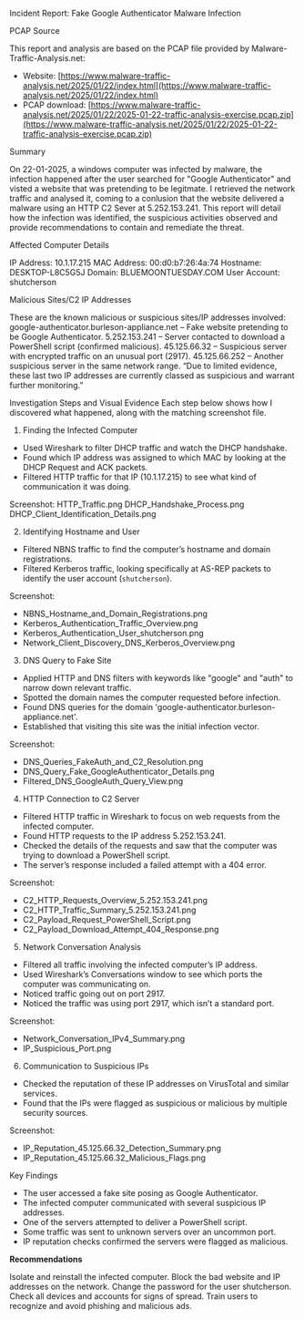 Incident Report: Fake Google Authenticator Malware Infection

PCAP Source

This report and analysis are based on the PCAP file provided by Malware-Traffic-Analysis.net:

- Website: [https://www.malware-traffic-analysis.net/2025/01/22/index.html](https://www.malware-traffic-analysis.net/2025/01/22/index.html)
- PCAP download: [https://www.malware-traffic-analysis.net/2025/01/22/2025-01-22-traffic-analysis-exercise.pcap.zip](https://www.malware-traffic-analysis.net/2025/01/22/2025-01-22-traffic-analysis-exercise.pcap.zip)

Summary

On 22-01-2025, a windows computer was infected by malware, the infection happened after the user searched for "Google Authenticator" and visted a website that was pretending to be legitmate. I retrieved the network traffic and analysed it, coming to a conlusion that the website delivered a malware using an HTTP C2 Sever at 5.252.153.241. This report will detail how the infection was identified, the suspicious activities observed and provide recommendations to contain and remediate the threat. 


Affected Computer Details

IP Address: 10.1.17.215
MAC Address: 00:d0:b7:26:4a:74
Hostname: DESKTOP-L8C5G5J
Domain: BLUEMOONTUESDAY.COM
User Account: shutcherson

Malicious Sites/C2 IP Addresses

These are the known malicious or suspicious sites/IP addresses involved:
google-authenticator.burleson-appliance.net – Fake website pretending to be Google Authenticator.
5.252.153.241 – Server contacted to download a PowerShell script (confirmed malicious).
45.125.66.32 – Suspicious server with encrypted traffic on an unusual port (2917).
45.125.66.252 – Another suspicious server in the same network range.
“Due to limited evidence, these last two IP addresses are currently classed as suspicious and warrant further monitoring.”


Investigation Steps and Visual Evidence
Each step below shows how I discovered what happened, along with the matching screenshot file.

1. Finding the Infected Computer
- Used Wireshark to filter DHCP traffic and watch the DHCP handshake.
- Found which IP address was assigned to which MAC by looking at the DHCP Request and ACK packets.
- Filtered HTTP traffic for that IP (10.1.17.215) to see what kind of communication it was doing.

Screenshot: 
HTTP_Traffic.png
DHCP_Handshake_Process.png
DHCP_Client_Identification_Details.png

2. Identifying Hostname and User
- Filtered NBNS traffic to find the computer’s hostname and domain registrations.  
- Filtered Kerberos traffic, looking specifically at AS-REP packets to identify the user account (`shutcherson`). 

Screenshot: 
- NBNS_Hostname_and_Domain_Registrations.png
- Kerberos_Authentication_Traffic_Overview.png
- Kerberos_Authentication_User_shutcherson.png
- Network_Client_Discovery_DNS_Kerberos_Overview.png

3. DNS Query to Fake Site
- Applied HTTP and DNS filters with keywords like "google" and "auth" to narrow down relevant traffic.
- Spotted the domain names the computer requested before infection.
- Found DNS queries for the domain 'google-authenticator.burleson-appliance.net'.
- Established that visiting this site was the initial infection vector.

Screenshot: 
- DNS_Queries_FakeAuth_and_C2_Resolution.png
- DNS_Query_Fake_GoogleAuthenticator_Details.png
- Filtered_DNS_GoogleAuth_Query_View.png

4. HTTP Connection to C2 Server
- Filtered HTTP traffic in Wireshark to focus on web requests from the infected computer.  
- Found HTTP requests to the IP address 5.252.153.241.  
- Checked the details of the requests and saw that the computer was trying to download a PowerShell script.  
- The server’s response included a failed attempt with a 404 error.

Screenshot: 
- C2_HTTP_Requests_Overview_5.252.153.241.png
- C2_HTTP_Traffic_Summary_5.252.153.241.png
- C2_Payload_Request_PowerShell_Script.png
- C2_Payload_Download_Attempt_404_Response.png

5. Network Conversation Analysis
- Filtered all traffic involving the infected computer’s IP address.
- Used Wireshark’s Conversations window to see which ports the computer was communicating on.
- Noticed traffic going out on port 2917.
- Noticed the traffic was using port 2917, which isn’t a standard port.
  
Screenshot: 
- Network_Conversation_IPv4_Summary.png
- IP_Suspicious_Port.png

6. Communication to Suspicious IPs
- Checked the reputation of these IP addresses on VirusTotal and similar services.
- Found that the IPs were flagged as suspicious or malicious by multiple security sources.

Screenshot:
- IP_Reputation_45.125.66.32_Detection_Summary.png
- IP_Reputation_45.125.66.32_Malicious_Flags.png

Key Findings

- The user accessed a fake site posing as Google Authenticator.
- The infected computer communicated with several suspicious IP addresses.
- One of the servers attempted to deliver a PowerShell script.
- Some traffic was sent to unknown servers over an uncommon port.
- IP reputation checks confirmed the servers were flagged as malicious.


**Recommendations**

Isolate and reinstall the infected computer.
Block the bad website and IP addresses on the network.
Change the password for the user shutcherson.
Check all devices and accounts for signs of spread.
Train users to recognize and avoid phishing and malicious ads.

